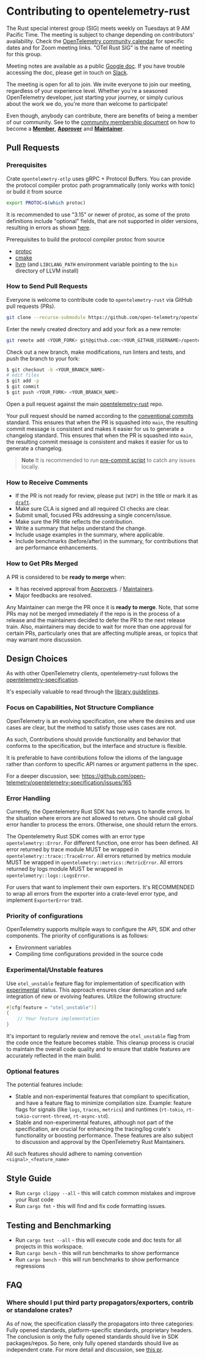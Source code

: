 # Contributing to opentelemetry-rust

The Rust special interest group (SIG) meets weekly on Tuesdays at 9 AM Pacific
Time. The meeting is subject to change depending on contributors'
availability. Check the [OpenTelemetry community
calendar](https://github.com/open-telemetry/community?tab=readme-ov-file#calendar)
for specific dates and for Zoom meeting links. "OTel Rust SIG" is the name of
meeting for this group.

Meeting notes are available as a public [Google
doc](https://docs.google.com/document/d/1tGKuCsSnyT2McDncVJrMgg74_z8V06riWZa0Sr79I_4/edit).
If you have trouble accessing the doc, please get in touch on
[Slack](https://cloud-native.slack.com/archives/C03GDP0H023).

The meeting is open for all to join. We invite everyone to join our meeting,
regardless of your experience level. Whether you're a seasoned OpenTelemetry
developer, just starting your journey, or simply curious about the work we do,
you're more than welcome to participate!

Even though, anybody can contribute, there are benefits of being a member of our
community. See to the [community membership
document](https://github.com/open-telemetry/community/blob/main/guides/contributor/membership.md)
on how to become a
[**Member**](https://github.com/open-telemetry/community/blob/main/guides/contributor/membership.md#member),
[**Approver**](https://github.com/open-telemetry/community/blob/main/guides/contributor/membership.md#approver)
and
[**Maintainer**](https://github.com/open-telemetry/community/blob/main/guides/contributor/membership.md#maintainer).

## Pull Requests

### Prerequisites

Crate `opentelemetry-otlp` uses gRPC + Protocol Buffers.
You can provide the protocol compiler protoc path programmatically (only works with tonic) or build it from source

```sh
export PROTOC=$(which protoc)
```

It is recommended to use "3.15" or newer of protoc, as some of the proto
definitions include "optional" fields, that are not supported in older versions,
resulting in errors as shown
[here](https://github.com/open-telemetry/opentelemetry-proto/issues/451).

Prerequisites to build the protocol compiler protoc from source

- [protoc](https://github.com/protocolbuffers/protobuf)
- [cmake](https://cmake.org)
- [llvm](https://releases.llvm.org/download.html) (and `LIBCLANG_PATH` environment variable pointing to the `bin` directory of LLVM install)

### How to Send Pull Requests

Everyone is welcome to contribute code to `opentelemetry-rust` via
GitHub pull requests (PRs).

```sh
git clone --recurse-submodule https://github.com/open-telemetry/opentelemetry-rust
```

Enter the newly created directory and add your fork as a new remote:

```sh
git remote add <YOUR_FORK> git@github.com:<YOUR_GITHUB_USERNAME>/opentelemetry-rust
```

Check out a new branch, make modifications, run linters and tests, and
push the branch to your fork:

```sh
$ git checkout -b <YOUR_BRANCH_NAME>
# edit files
$ git add -p
$ git commit
$ git push <YOUR_FORK> <YOUR_BRANCH_NAME>
```

Open a pull request against the main
[opentelemetry-rust](https://github.com/open-telemetry/opentelemetry-rust)
repo.

Your pull request should be named according to the
[conventional commits](https://www.conventionalcommits.org/en/v1.0.0/) standard. This ensures that
when the PR is squashed into `main`, the resulting commit message is consistent and makes it easier
for us to generate a changelog  standard. This ensures that
when the PR is squashed into `main`, the resulting commit message is consistent and makes it easier
for us to generate a changelog. 

> **Note**
> It is recommended to run [pre-commit script](scripts/precommit.sh) to catch any issues locally.

### How to Receive Comments

- If the PR is not ready for review, please put `[WIP]` in the title or mark it
  as [`draft`](https://github.blog/2019-02-14-introducing-draft-pull-requests/).
- Make sure CLA is signed and all required CI checks are clear.
- Submit small, focused PRs addressing a single concern/issue.
- Make sure the PR title reflects the contribution.
- Write a summary that helps understand the change.
- Include usage examples in the summary, where applicable.
- Include benchmarks (before/after) in the summary, for contributions that are
  performance enhancements.

### How to Get PRs Merged

A PR is considered to be **ready to merge** when:

- It has received approval from
  [Approvers](https://github.com/open-telemetry/community/blob/main/guides/contributor/membership.md#approver).
  /
  [Maintainers](https://github.com/open-telemetry/community/blob/main/guides/contributor/membership.md#maintainer).
- Major feedbacks are resolved.

Any Maintainer can merge the PR once it is **ready to merge**. Note, that some
PRs may not be merged immediately if the repo is in the process of a release and
the maintainers decided to defer the PR to the next release train. Also,
maintainers may decide to wait for more than one approval for certain PRs,
particularly ones that are affecting multiple areas, or topics that may warrant
more discussion.

## Design Choices

As with other OpenTelemetry clients, opentelemetry-rust follows the
[opentelemetry-specification](https://github.com/open-telemetry/opentelemetry-specification).

It's especially valuable to read through the [library
guidelines](https://github.com/open-telemetry/opentelemetry-specification/blob/master/specification/library-guidelines.md).

### Focus on Capabilities, Not Structure Compliance

OpenTelemetry is an evolving specification, one where the desires and
use cases are clear, but the method to satisfy those uses cases are
not.

As such, Contributions should provide functionality and behavior that
conforms to the specification, but the interface and structure is
flexible.

It is preferable to have contributions follow the idioms of the
language rather than conform to specific API names or argument
patterns in the spec.

For a deeper discussion, see:
<https://github.com/open-telemetry/opentelemetry-specification/issues/165>

### Error Handling

Currently, the Opentelemetry Rust SDK has two ways to handle errors. In the situation where errors are not allowed to return. One should call global error handler to process the errors. Otherwise, one should return the errors.

The Opentelemetry Rust SDK comes with an error type `opentelemetry::Error`. For different function, one error has been defined. All error returned by trace module MUST be wrapped in `opentelemetry::trace::TraceError`. All errors returned by metrics module MUST be wrapped in `opentelemetry::metrics::MetricError`. All errors returned by logs module MUST be wrapped in `opentelemetry::logs::LogsError`.

For users that want to implement their own exporters. It's RECOMMENDED to wrap all errors from the exporter into a crate-level error type, and implement `ExporterError` trait.

### Priority of configurations

OpenTelemetry supports multiple ways to configure the API, SDK and other components. The priority of configurations is as follows:

- Environment variables
- Compiling time configurations provided in the source code

### Experimental/Unstable features

Use `otel_unstable` feature flag for implementation of specification with [experimental](https://github.com/open-telemetry/opentelemetry-specification/blob/v1.27.0/specification/document-status.md) status. This approach ensures clear demarcation and safe integration of new or evolving features. Utilize the following structure:

```rust
#[cfg(feature = "otel_unstable")]
{
    // Your feature implementation
}
```

It's important to regularly review and remove the `otel_unstable` flag from the code once the feature becomes stable. This cleanup process is crucial to maintain the overall code quality and to ensure that stable features are accurately reflected in the main build.

### Optional features

The potential features include:

- Stable and non-experimental features that compliant to specification, and have a feature flag to minimize compilation size. Example: feature flags for signals (like `logs`, `traces`, `metrics`) and runtimes (`rt-tokio`, `rt-tokio-current-thread`, `rt-async-std`).
- Stable and non-experimental features, although not part of the specification, are crucial for enhancing the tracing/log crate's functionality or boosting performance. These features are also subject to discussion and approval by the OpenTelemetry Rust Maintainers.

All such features should adhere to naming convention  `<signal>_<feature_name>`

## Style Guide

- Run `cargo clippy --all` - this will catch common mistakes and improve
your Rust code
- Run `cargo fmt` - this will find and fix code formatting
issues.

## Testing and Benchmarking

- Run `cargo test --all` - this will execute code and doc tests for all
projects in this workspace.
- Run `cargo bench` - this will run benchmarks to show performance
- Run `cargo bench` - this will run benchmarks to show performance
regressions

## FAQ

### Where should I put third party propagators/exporters, contrib or standalone crates?

As of now, the specification classify the propagators into three categories:
Fully opened standards, platform-specific standards, proprietary headers. The
conclusion is only the fully opened standards should live in SDK packages/repos.
So here, only fully opened standards should live as independent crate. For more
detail and discussion, see [this
pr](https://github.com/open-telemetry/opentelemetry-specification/pull/1144).
